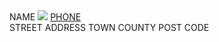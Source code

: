 <div itemscope itemtype="http://schema.org/LocalBusiness">
	<span itemprop="name">NAME</span>
	<img itemprop="logo" src="LOGO" />
	<link itemprop="url" href="URL">
	<link itemprop="sameAs" href="SOCIAL LINK">
	<link itemprop="sameAs" href="SOCIAL LINK">
	<link itemprop="sameAs" href="Google Plus Local Page / Google My Business Page">
	<link itemprop="hasMap" href="MAP URL">
	<a itemprop="telephone" href="tel:+PHONE">PHONE</a>
	<div itemprop="address" itemscope itemtype="http://schema.org/PostalAddress">
		<span itemprop="streetAddress">STREET ADDRESS</span>
		<span itemprop="addressLocality">TOWN</span>
		<span itemprop="addressRegion">COUNTY</span>
		<span itemprop="postalCode">POST CODE</span>
		<span itemprop="geo" itemscope itemtype="http://schema.org/GeoCoordinates">
			<meta itemprop="latitude" content="LAT" />
			<meta itemprop="longitude" content="LONG" />
		</span>
	</div>
</div>
